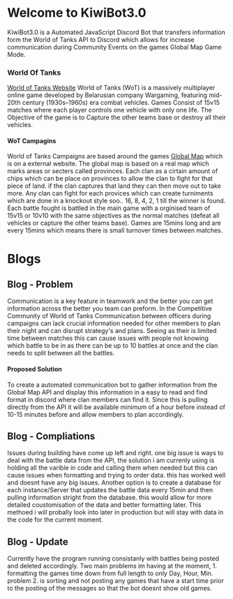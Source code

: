 # Welcome to KiwiBot3.0

KiwiBot3.0 is a Automated JavaScript Discord Bot that transfers information form the World of Tanks API to Discord which allows for increase communication during Community Events on the games Global Map Game Mode.

### World Of Tanks
[World of Tanks Website](https://worldoftanks.asia/)
World of Tanks (WoT) is a massively multiplayer online game developed by Belarusian company Wargaming, featuring mid-20th century (1930s–1960s) era combat vehicles.
Games Consist of 15v15 matches where each player controls one vehicle with only one life. The Objective of the game is to Capture the other teams base or destroy all their vehicles.
#### WoT Campagins
World of Tanks Campaigns are based around the games [Global Map](https://asia.wargaming.net/globalmap/) which is on a external website. The global map is based on a real map which marks areas or secters called provinces. Each clan as a cirtain amount of chips which can be place on provinces to allow the clan to fight for that piece of land. if the clan captures that land they can then move out to take more. Any clan can fight for each provices which can create turniments which are done in a knockout style soo.. 16, 8, 4, 2, 1 till the winner is found. Each battle fought is battled in the main game with a orginised team of 15v15 or 10v10 with the same objectives as the normal matches (defeat all vehicles or capture the other teams base). Games are 15mins long and are every 15mins which means there is small turnover times between matches. 

# Blogs 

## Blog - Problem 
Communication is a key feature in teamwork and the better you can get information across the better you team can preform. In the Competitive Community of World of Tanks Communication between officers during campaigns can lack crucial information needed for other members to plan their night and can disrupt strategy's and plans.
Seeing as their is limited time between matches this can cause issues with people not knowing which battle to be in as there can be up to 10 battles at once and the clan needs to split between all the battles.
#### Proposed Solution
To create a automated communication bot to gather information from the Global Map API and display this information in a easy to read and find format in discord where clan members can find it. Since this is pulling directly from the API it will be available minimum of a hour before instead of 10-15 minutes before and allow members to plan accordingly.

## Blog - Compliations
Issues during building have come up left and right. one big issue is ways to deal with the battle data from the API, the solution i am currenly using is holding all the varible in code and calling them when needed but this can cause issues when formatting and trying to order data. this has worked well and doesnt have any big issues. Another option is to create a database for each instance/Server that updates the battle data every 15min and then pulling information stright from the database. this would allow for more detailed coustomisation of the data and better formatting later. This methoed i will probally look into later in production but will stay with data in the code for the current moment.

## Blog - Update 
Currently have the program running consistanly with battles being posted and deleted accordingly. Two main problems im having at the moment, 1. formatting the games time down from full length to only Day, Hour, Min. problem 2. is sorting and not posting any games that have a start time prior to the posting of the messages so that the bot doesnt show old games.


